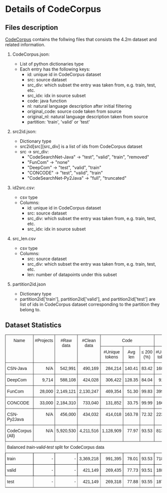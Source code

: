 # Details of CodeCorpus
  
## Files description
[CodeCorpus](https://mega.nz/file/Rsx3zaqY#stMEpCe33JLAIcslPZRf6sKXcka3JW3eivgjR5DFl5U) contains the follwing files that consists the 4.2m dataset and related information.  

1. CodeCorpus.json:  
    * List of python dictionaries type  
    * Each entry has the following keys:  
        - id: unique id in CodeCorpus dataset  
        - src: source dataset  
        - src_div: which subset the entry was taken from, e.g. train, test, etc.  
        - src_idx: idx in source subset  
        - code: java function  
        - nl: natural language description after initial filtering  
        - original_code: source code taken from source  
        - original_nl: natural language description taken from source  
        - partition: 'train', 'valid' or 'test'  
  
2. src2id.json:  
	* Dictionary type  
	* src2id[src][src_div] is a list of ids from CodeCorpus dataset  
	* src -> src_div:   
		- "CodeSearchNet-Java" -> "test", "valid", "train", "removed"  
		- "FunCom" -> "none"   
		- "DeepCom" -> "test", "valid", "train"  
		- "CONCODE" -> "test", "valid", "train"   
		- "CodeSearchNet-Py2Java" -> "full", "truncated"  
  
3. id2src.csv:  
	* csv type  
	* Columns:   
		- id: unique id in CodeCorpus dataset  
		- src: source dataset  
		- src_div: which subset the entry was taken from, e.g. train, test, etc.  
		- src_idx: idx in source subset   
  
4. src_len.csv  
	* csv type  
	* Columns:  
		- src: source dataset  
		- src_div: which subset the entry was taken from, e.g. train, test, etc.  
		- len: number of datapoints under this subset  
  
5. partition2id.json  
	* Dictionary type  
	* partition2id['train'], partition2id['valid'], and partition2id['test'] are list of ids in CodeCorpus dataset corresponding to the partition they belong to.  


## Dataset Statistics

<style type="text/css">
.tg  {border-collapse:collapse;border-spacing:0;}
.tg td{border-color:black;border-style:solid;border-width:1px;font-family:Arial, sans-serif;font-size:14px;
  overflow:hidden;padding:10px 5px;word-break:normal;}
.tg th{border-color:black;border-style:solid;border-width:1px;font-family:Arial, sans-serif;font-size:14px;
  font-weight:normal;overflow:hidden;padding:10px 5px;word-break:normal;}
.tg .tg-9anz{border-color:#333333;text-align:right;vertical-align:top}
.tg .tg-lqy6{text-align:right;vertical-align:top}
.tg .tg-nehb{border-color:#333333;font-family:Arial, Helvetica, sans-serif !important;;text-align:center;vertical-align:top}
.tg .tg-ao2g{border-color:#333333;text-align:center;vertical-align:top}
.tg .tg-de2y{border-color:#333333;text-align:left;vertical-align:top}
.tg .tg-0pky{border-color:inherit;text-align:left;vertical-align:top}
.tg .tg-0lax{text-align:left;vertical-align:top}
.tg .tg-dvpl{border-color:inherit;text-align:right;vertical-align:top}
</style>
<table class="tg">
<thead>
  <tr>
    <th class="tg-nehb" rowspan="2"><span style="font-weight:400;font-style:normal">Name</span></th>
    <th class="tg-nehb" rowspan="2">#Projects</th>
    <th class="tg-nehb" rowspan="2"><span style="font-weight:400;font-style:normal">#Raw </span><br>data</th>
    <th class="tg-ao2g" rowspan="2">#Clean <br>data</th>
    <th class="tg-ao2g" colspan="3">Code</th>
    <th class="tg-ao2g" colspan="3">NL</th>
  </tr>
  <tr>
    <td class="tg-ao2g">#Unique<br>tokens</td>
    <td class="tg-ao2g">Avg <br>len</td>
    <td class="tg-ao2g"><span style="font-style:normal">≤ 200 (%)</span></td>
    <td class="tg-ao2g">#Unique<br>tokens</td>
    <td class="tg-ao2g">Avg <br>len</td>
    <td class="tg-ao2g"><span style="font-weight:400;font-style:normal">≤ 50 (%)</span></td>
  </tr>
</thead>
<tbody>
  <tr>
    <td class="tg-de2y">CSN-Java</td>
    <td class="tg-9anz">N/A</td>
    <td class="tg-9anz">542,991</td>
    <td class="tg-9anz">490,169</td>
    <td class="tg-9anz">284,214</td>
    <td class="tg-9anz">140.41</td>
    <td class="tg-9anz">83.42</td>
    <td class="tg-9anz">168,507</td>
    <td class="tg-9anz">25.14</td>
    <td class="tg-9anz">89.42</td>
  </tr>
  <tr>
    <td class="tg-de2y">DeepCom</td>
    <td class="tg-9anz">9,714</td>
    <td class="tg-9anz">588,108</td>
    <td class="tg-9anz">424,028</td>
    <td class="tg-9anz">306,422</td>
    <td class="tg-9anz">128.35</td>
    <td class="tg-9anz">84.04</td>
    <td class="tg-9anz">91,933</td>
    <td class="tg-9anz">17.80</td>
    <td class="tg-9anz">94.76</td>
  </tr>
  <tr>
    <td class="tg-de2y">FunCom</td>
    <td class="tg-9anz">28,000</td>
    <td class="tg-9anz">2,149,121</td>
    <td class="tg-9anz">2,130,247</td>
    <td class="tg-9anz">469,354</td>
    <td class="tg-9anz">51.30</td>
    <td class="tg-9anz">99.83</td>
    <td class="tg-9anz">399,338</td>
    <td class="tg-9anz">15.52</td>
    <td class="tg-9anz">95.87</td>
  </tr>
  <tr>
    <td class="tg-de2y">CONCODE</td>
    <td class="tg-9anz">33,000</td>
    <td class="tg-9anz">2,184,310</td>
    <td class="tg-9anz">733,040</td>
    <td class="tg-9anz">131,852</td>
    <td class="tg-9anz">33.75</td>
    <td class="tg-9anz">99.99</td>
    <td class="tg-9anz">166,239</td>
    <td class="tg-9anz">14.87</td>
    <td class="tg-9anz">96.27</td>
  </tr>
  <tr>
    <td class="tg-de2y">CSN-Py2Java</td>
    <td class="tg-9anz">N/A</td>
    <td class="tg-9anz">456,000</td>
    <td class="tg-9anz">434,032</td>
    <td class="tg-9anz">414,018</td>
    <td class="tg-9anz">163.78</td>
    <td class="tg-9anz">72.32</td>
    <td class="tg-9anz">223,277</td>
    <td class="tg-9anz">57.11</td>
    <td class="tg-9anz">68.69</td>
  </tr>
  <tr>
    <td class="tg-de2y">CodeCorpus (All)</td>
    <td class="tg-9anz">N/A</td>
    <td class="tg-9anz">5,920,530</td>
    <td class="tg-9anz">4,211,516</td>
    <td class="tg-9anz">1,128,909</td>
    <td class="tg-9anz">77.97</td>
    <td class="tg-9anz">93.53</td>
    <td class="tg-9anz">813,078</td>
    <td class="tg-9anz">21.04</td>
    <td class="tg-9anz">92.28</td>
  </tr>
  <tr>
    <td class="tg-0pky" colspan="10">Balanced <span style="font-style:italic">train-valid-test</span> split for CodeCorpus data</td>
  </tr>
  <tr>
    <td class="tg-0lax">train</td>
    <td class="tg-lqy6">-</td>
    <td class="tg-lqy6">-</td>
    <td class="tg-lqy6">3,369,218</td>
    <td class="tg-lqy6">991,395</td>
    <td class="tg-lqy6">78.01</td>
    <td class="tg-lqy6">93.53</td>
    <td class="tg-lqy6">718,204</td>
    <td class="tg-lqy6">21.05</td>
    <td class="tg-lqy6">92.28</td>
  </tr>
  <tr>
    <td class="tg-0lax">valid</td>
    <td class="tg-lqy6">-</td>
    <td class="tg-lqy6">-</td>
    <td class="tg-lqy6">421,149</td>
    <td class="tg-lqy6">269,435</td>
    <td class="tg-lqy6">77.73</td>
    <td class="tg-lqy6">93.51</td>
    <td class="tg-lqy6">188,145</td>
    <td class="tg-lqy6">21.08</td>
    <td class="tg-lqy6">92.26</td>
  </tr>
  <tr>
    <td class="tg-0pky">test</td>
    <td class="tg-dvpl">-</td>
    <td class="tg-dvpl">-</td>
    <td class="tg-dvpl">421,149</td>
    <td class="tg-dvpl">269,318</td>
    <td class="tg-dvpl">77.88</td>
    <td class="tg-dvpl">93.55</td>
    <td class="tg-dvpl">187,230</td>
    <td class="tg-dvpl">20.97</td>
    <td class="tg-dvpl">92.33</td>
  </tr>
</tbody>
</table>


